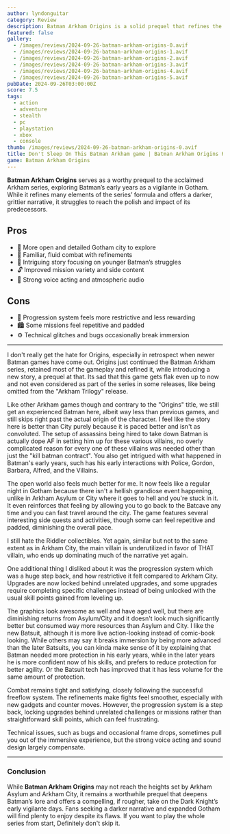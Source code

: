 ```yaml
---
author: lyndonguitar
category: Review
description: Batman Arkham Origins is a solid prequel that refines the series’ formula, offering a darker story and a more open Gotham, but it falls short of the polish and impact of its predecessors.
featured: false
gallery:
  - /images/reviews/2024-09-26-batman-arkham-origins-0.avif
  - /images/reviews/2024-09-26-batman-arkham-origins-1.avif
  - /images/reviews/2024-09-26-batman-arkham-origins-2.avif
  - /images/reviews/2024-09-26-batman-arkham-origins-3.avif
  - /images/reviews/2024-09-26-batman-arkham-origins-4.avif
  - /images/reviews/2024-09-26-batman-arkham-origins-5.avif
pubDate: 2024-09-26T03:00:00Z
score: 7.5
tags:
  - action
  - adventure
  - stealth
  - pc
  - playstation
  - xbox
  - console
thumb: /images/reviews/2024-09-26-batman-arkham-origins-0.avif
title: Don't Sleep On This Batman Arkham game | Batman Arkham Origins Review
game: Batman Arkham Origins
---
```


**Batman Arkham Origins** serves as a worthy prequel to the acclaimed Arkham series, exploring Batman’s early years as a vigilante in Gotham. While it refines many elements of the series’ formula and offers a darker, grittier narrative, it struggles to reach the polish and impact of its predecessors.

## Pros
- 🌃 More open and detailed Gotham city to explore  
- 🦸 Familiar, fluid combat with refinements  
- 🎯 Intriguing story focusing on younger Batman’s struggles  
- 🔓 Improved mission variety and side content  
- 🎨 Strong voice acting and atmospheric audio  

## Cons
- 🐢 Progression system feels more restrictive and less rewarding  
- 🏙️ Some missions feel repetitive and padded  
- ⚙️ Technical glitches and bugs occasionally break immersion  

---
I don't really get the hate for Origins, especially in retrospect when newer Batman games have come out. Origins just continued the Batman Arkham series, retained most of the gameplay and refined it, while introducing a new story, a prequel at that. Its sad that this game gets flak even up to now and not even considered as part of the series in some releases, like being omitted from the "Arkham Trilogy" release.

Like other Arkham games though and contrary to the "Origins" title, we still get an experienced Batman here, albeit way less than previous games, and still skips right past the actual origin of the character. I feel like the story here is better than City purely because it is paced better and isn't as convoluted. The setup of assassins being hired to take down Batman is actually dope AF in setting him up for these various villains, no overly complicated reason for every one of these villains was needed other than just the "kill batman contract". You also get intrigued with what happened in Batman's early years, such has his early interactions with Police, Gordon, Barbara, Alfred, and the Villains.

The open world also feels much better for me. It now feels like a regular night in Gotham because there isn't a hellish grandiose event happening, unlike in Arkham Asylum or City where it goes to hell and you're stuck in it. It even reinforces that feeling by allowing you to go back to the Batcave any time and you can fast travel around the city. The game features several interesting side quests and activities, though some can feel repetitive and padded, diminishing the overall pace. 

I still hate the Riddler collectibles. Yet again, similar but not to the same extent as in Arkham City, the main villain is underutilized in favor of THAT villain, who ends up dominating much of the narrative yet again. 

One additional thing I disliked about it was the progression system which was a huge step back, and how restrictive it felt compared to Arkham City. Upgrades are now locked behind unrelated upgrades, and some upgrades require completing specific challenges instead of being unlocked with the usual skill points gained from leveling up.

The graphics look awesome as well and have aged well, but there are diminishing returns from Asylum/City and it doesn't look much significantly better but consumed way more resources than Asylum and City. I like the new Batsuit, although it is more live action-looking instead of comic-book looking. While others may say it breaks immersion by being more advanced than the later Batsuits, you can kinda make sense of it by explaining that Batman needed more protection in his early years, while in the later years he is more confident now of his skills, and prefers to reduce protection for better agility. Or the Batsuit tech has improved that it has less volume for the same amount of protection.

Combat remains tight and satisfying, closely following the successful freeflow system. The refinements make fights feel smoother, especially with new gadgets and counter moves. However, the progression system is a step back, locking upgrades behind unrelated challenges or missions rather than straightforward skill points, which can feel frustrating.

Technical issues, such as bugs and occasional frame drops, sometimes pull you out of the immersive experience, but the strong voice acting and sound design largely compensate.

---

### Conclusion

While **Batman Arkham Origins** may not reach the heights set by Arkham Asylum and Arkham City, it remains a worthwhile prequel that deepens Batman’s lore and offers a compelling, if rougher, take on the Dark Knight’s early vigilante days. Fans seeking a darker narrative and expanded Gotham will find plenty to enjoy despite its flaws. If you want to play the whole series from start, Definitely don't skip it.

